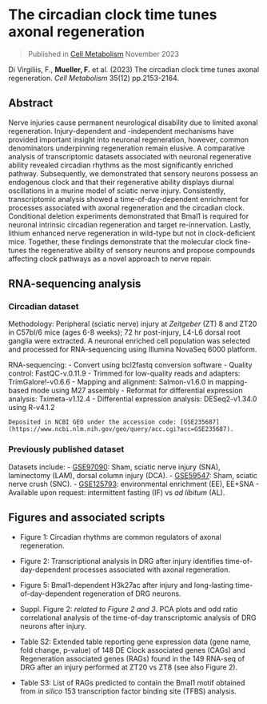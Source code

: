 # The circadian clock time tunes axonal regeneration 

> Published in [Cell Metabolism](https://doi.org/10.1016/j.cmet.2023.10.012)
> November 2023

Di Virgiliis, F., **Mueller, F.** et al. (2023) The circadian clock time tunes axonal regeneration. *Cell Metabolism*  35(12) pp.2153-2164.

## Abstract
Nerve injuries cause permanent neurological disability due to limited axonal regeneration. Injury-dependent and -independent mechanisms have provided important insight into neuronal regeneration, however, common denominators underpinning regeneration remain elusive. A comparative analysis of transcriptomic datasets associated with neuronal regenerative ability revealed circadian rhythms as the most significantly enriched pathway. Subsequently, we demonstrated that sensory neurons possess an endogenous clock and that their regenerative ability displays diurnal oscillations in a murine model of sciatic nerve injury. Consistently, transcriptomic analysis showed a time-of-day-dependent enrichment for processes associated with axonal regeneration and the circadian clock. Conditional deletion experiments demonstrated that Bmal1 is required for neuronal intrinsic circadian regeneration and target re-innervation. Lastly, lithium enhanced nerve regeneration in wild-type but not in clock-deficient mice. Together, these findings demonstrate that the molecular clock fine-tunes the regenerative ability of sensory neurons and propose compounds affecting clock pathways as a novel approach to nerve repair.

## RNA-sequencing analysis 

### **Circadian dataset**

Methodology: Peripheral (sciatic nerve) injury at *Zeitgeber* (ZT) 8 and ZT20 in C57bl/6 mice (ages 6-8 weeks); 72 hr post-injury, L4-L6 dorsal root ganglia were extracted. A neuronal enriched cell population was selected and processed for RNA-sequencing using Illumina NovaSeq 6000 platform.

RNA-sequencing: 
    - Convert using bcl2fastq conversion software
    - Quality control: FastQC-v.0.11.9
    - Trimmed for low-quality reads and adapters: TrimGalore!-v0.6.6
    - Mapping and alignment: Salmon-v1.6.0 in mapping-based mode using M27 assembly
    - Reformat for differential expression analysis: Tximeta-v1.12.4
    - Differential expression analysis: DESeq2-v1.34.0 using R-v4.1.2

    Deposited in NCBI GEO under the accession code: [GSE235687](https://www.ncbi.nlm.nih.gov/geo/query/acc.cgi?acc=GSE235687).

### **Previously published dataset**

Datasets include: 
    - [GSE97090](https://www.ncbi.nlm.nih.gov/geo/query/acc.cgi?acc=GSE97090): Sham, sciatic nerve injury (SNA), laminectomy (LAM), dorsal column injury (DCA).
    - [GSE59547](https://www.ncbi.nlm.nih.gov/geo/query/acc.cgi): Sham, sciatic nerve crush (SNC).
    - [GSE125793](https://www.ncbi.nlm.nih.gov/geo/query/acc.cgi): environmental enrichment (EE), EE+SNA
    -  Available upon request: intermittent fasting (IF) vs *ad libitum* (AL).


## Figures and associated scripts
- Figure 1: Circadian rhythms are common regulators of axonal regeneration.

- Figure 2: Transcriptional analysis in DRG after injury identifies time-of-day-dependent processes associated with axonal regeneration.

- Figure 5: Bmal1-dependent H3k27ac after injury and long-lasting time-of-day-dependent regeneration of DRG neurons.

- Suppl. Figure 2: *related to Figure 2 and 3*. PCA plots and odd ratio correlational analysis of the time-of-day transcriptomic analysis of DRG neurons after injury. 

- Table S2: Extended table reporting gene expression data (gene name, fold change, p-value) of
148 DE Clock associated genes (CAGs) and Regeneration associated genes (RAGs) found in the
149 RNA-seq of DRG after an injury performed at ZT20 vs ZT8 (see also Figure 2).

- Table S3: List of RAGs predicted to contain the Bmal1 motif obtained from *in silico*
153 transcription factor binding site (TFBS) analysis.


